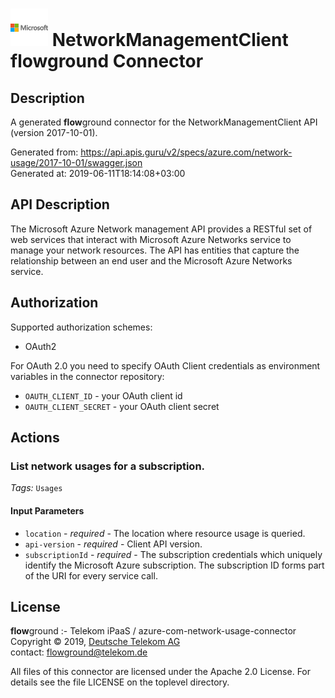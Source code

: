 # ![LOGO](logo.png) NetworkManagementClient **flow**ground Connector

## Description

A generated **flow**ground connector for the NetworkManagementClient API (version 2017-10-01).

Generated from: https://api.apis.guru/v2/specs/azure.com/network-usage/2017-10-01/swagger.json<br/>
Generated at: 2019-06-11T18:14:08+03:00

## API Description

The Microsoft Azure Network management API provides a RESTful set of web services that interact with Microsoft Azure Networks service to manage your network resources. The API has entities that capture the relationship between an end user and the Microsoft Azure Networks service.

## Authorization

Supported authorization schemes:
- OAuth2

For OAuth 2.0 you need to specify OAuth Client credentials as environment variables in the connector repository:
* `OAUTH_CLIENT_ID` - your OAuth client id
* `OAUTH_CLIENT_SECRET` - your OAuth client secret

## Actions

### List network usages for a subscription.

*Tags:* `Usages`

#### Input Parameters
* `location` - _required_ - The location where resource usage is queried.
* `api-version` - _required_ - Client API version.
* `subscriptionId` - _required_ - The subscription credentials which uniquely identify the Microsoft Azure subscription. The subscription ID forms part of the URI for every service call.

## License

**flow**ground :- Telekom iPaaS / azure-com-network-usage-connector<br/>
Copyright © 2019, [Deutsche Telekom AG](https://www.telekom.de)<br/>
contact: flowground@telekom.de

All files of this connector are licensed under the Apache 2.0 License. For details
see the file LICENSE on the toplevel directory.
